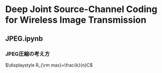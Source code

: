 # Deep Joint Source-Channel Coding for Wireless Image Transmission

## JPEG.ipynb
### JPEG圧縮の考え方

$\displaystyle R_{\rm max}=\frac{k}{n}C$